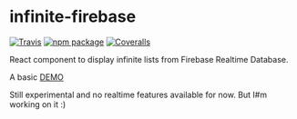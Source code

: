 # infinite-firebase

[![Travis][build-badge]][build]
[![npm package][npm-badge]][npm]
[![Coveralls][coveralls-badge]][coveralls]

React component to display infinite lists from Firebase Realtime Database.

A basic [DEMO](https://infinite-firebase.firebaseapp.com/)

Still experimental and no realtime features available for now. But I#m working on it :)

[build-badge]: https://img.shields.io/travis/user/repo/master.png?style=flat-square
[build]: https://travis-ci.org/user/repo

[npm-badge]: https://img.shields.io/npm/v/npm-package.png?style=flat-square
[npm]: https://www.npmjs.org/package/npm-package

[coveralls-badge]: https://img.shields.io/coveralls/user/repo/master.png?style=flat-square
[coveralls]: https://coveralls.io/github/user/repo
